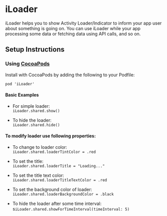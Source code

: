 # iLoader
iLoader helps you to show Activity Loader/Indicator to inform your app user about something is going on. You can use iLoader while your app processing some data or fetching data using API calls, and so on.

## Setup Instructions

### Using [CocoaPods](https://cocoapods.org)
Install with CocoaPods by adding the following to your Podfile:

`pod 'iLoader'`

#### Basic Examples

- For simple loader:   
   `iLoader.shared.show()`

- To hide the loader:  
   `iLoader.shared.hide()`

#### To modify loader use following properties:

- To change to loader color:  
   `iLoader.shared.loaderTintColor = .red`

- To set the title:  
   `iLoader.shared.loaderTitle = "Loading..."`

- To set the title text color:  
   `iLoader.shared.loaderTitleTextColor = .red`

- To set the background color of loader:  
   `iLoader.shared.loaderBackgroundColor = .black`

- To hide the loader after some time interval:  
   s`iLoader.shared.showForTimeInterval(timeInterval: 5)`

